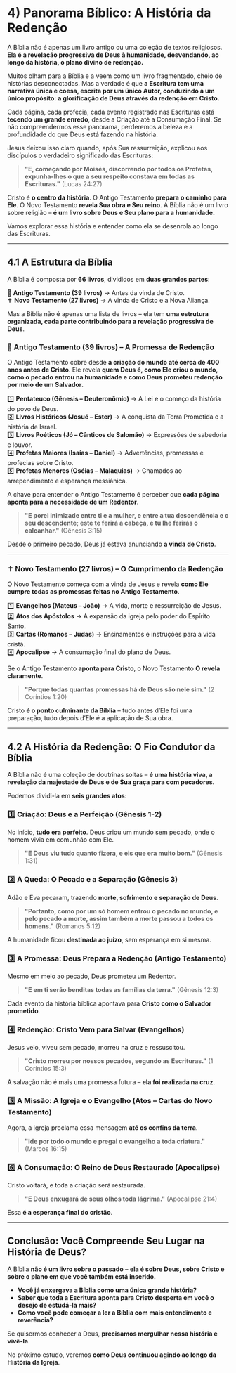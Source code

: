 # **4) Panorama Bíblico: A História da Redenção**  

A Bíblia não é apenas um livro antigo ou uma coleção de textos religiosos. **Ela é a revelação progressiva de Deus à humanidade, desvendando, ao longo da história, o plano divino de redenção.**  

Muitos olham para a Bíblia e a veem como um livro fragmentado, cheio de histórias desconectadas. Mas a verdade é que **a Escritura tem uma narrativa única e coesa, escrita por um único Autor, conduzindo a um único propósito: a glorificação de Deus através da redenção em Cristo.**  

Cada página, cada profecia, cada evento registrado nas Escrituras está **tecendo um grande enredo**, desde a Criação até a Consumação Final. Se não compreendermos esse panorama, perderemos a beleza e a profundidade do que Deus está fazendo na história.  

Jesus deixou isso claro quando, após Sua ressurreição, explicou aos discípulos o verdadeiro significado das Escrituras:  

> **"E, começando por Moisés, discorrendo por todos os Profetas, expunha-lhes o que a seu respeito constava em todas as Escrituras."** (Lucas 24:27)  

Cristo é **o centro da história**. O Antigo Testamento **prepara o caminho para Ele**. O Novo Testamento **revela Sua obra e Seu reino**. A Bíblia não é um livro sobre religião – **é um livro sobre Deus e Seu plano para a humanidade.**  

Vamos explorar essa história e entender como ela se desenrola ao longo das Escrituras.  

---

## **4.1 A Estrutura da Bíblia**  

A Bíblia é composta por **66 livros**, divididos em **duas grandes partes**:  

📜 **Antigo Testamento (39 livros)** → Antes da vinda de Cristo.  
✝️ **Novo Testamento (27 livros)** → A vinda de Cristo e a Nova Aliança.  

Mas a Bíblia não é apenas uma lista de livros – ela tem **uma estrutura organizada, cada parte contribuindo para a revelação progressiva de Deus**.  

### **📜 Antigo Testamento (39 livros) – A Promessa de Redenção**  

O Antigo Testamento cobre desde **a criação do mundo até cerca de 400 anos antes de Cristo**. Ele revela **quem Deus é, como Ele criou o mundo, como o pecado entrou na humanidade e como Deus prometeu redenção por meio de um Salvador**.  

1️⃣ **Pentateuco (Gênesis – Deuteronômio)** → A Lei e o começo da história do povo de Deus.  
2️⃣ **Livros Históricos (Josué – Ester)** → A conquista da Terra Prometida e a história de Israel.  
3️⃣ **Livros Poéticos (Jó – Cânticos de Salomão)** → Expressões de sabedoria e louvor.  
4️⃣ **Profetas Maiores (Isaías – Daniel)** → Advertências, promessas e profecias sobre Cristo.  
5️⃣ **Profetas Menores (Oséias – Malaquias)** → Chamados ao arrependimento e esperança messiânica.  

A chave para entender o Antigo Testamento é perceber que **cada página aponta para a necessidade de um Redentor**.  

> **"E porei inimizade entre ti e a mulher, e entre a tua descendência e o seu descendente; este te ferirá a cabeça, e tu lhe ferirás o calcanhar."** (Gênesis 3:15)  

Desde o primeiro pecado, Deus já estava anunciando **a vinda de Cristo**.  

---

### **✝️ Novo Testamento (27 livros) – O Cumprimento da Redenção**  

O Novo Testamento começa com a vinda de Jesus e revela **como Ele cumpre todas as promessas feitas no Antigo Testamento**.  

1️⃣ **Evangelhos (Mateus – João)** → A vida, morte e ressurreição de Jesus.  
2️⃣ **Atos dos Apóstolos** → A expansão da igreja pelo poder do Espírito Santo.  
3️⃣ **Cartas (Romanos – Judas)** → Ensinamentos e instruções para a vida cristã.  
4️⃣ **Apocalipse** → A consumação final do plano de Deus.  

Se o Antigo Testamento **aponta para Cristo**, o Novo Testamento **O revela claramente**.  

> **"Porque todas quantas promessas há de Deus são nele sim."** (2 Coríntios 1:20)  

Cristo **é o ponto culminante da Bíblia** – tudo antes d’Ele foi uma preparação, tudo depois d’Ele é a aplicação de Sua obra.  

---

## **4.2 A História da Redenção: O Fio Condutor da Bíblia**  

A Bíblia não é uma coleção de doutrinas soltas – **é uma história viva, a revelação da majestade de Deus e de Sua graça para com pecadores.**  

Podemos dividi-la em **seis grandes atos**:  

### **1️⃣ Criação: Deus e a Perfeição (Gênesis 1-2)**  
No início, **tudo era perfeito**. Deus criou um mundo sem pecado, onde o homem vivia em comunhão com Ele.  

> **"E Deus viu tudo quanto fizera, e eis que era muito bom."** (Gênesis 1:31)  

### **2️⃣ A Queda: O Pecado e a Separação (Gênesis 3)**  
Adão e Eva pecaram, trazendo **morte, sofrimento e separação de Deus**.  

> **"Portanto, como por um só homem entrou o pecado no mundo, e pelo pecado a morte, assim também a morte passou a todos os homens."** (Romanos 5:12)  

A humanidade ficou **destinada ao juízo**, sem esperança em si mesma.  

### **3️⃣ A Promessa: Deus Prepara a Redenção (Antigo Testamento)**  
Mesmo em meio ao pecado, Deus prometeu um Redentor.  

> **"E em ti serão benditas todas as famílias da terra."** (Gênesis 12:3)  

Cada evento da história bíblica apontava para **Cristo como o Salvador prometido**.  

### **4️⃣ Redenção: Cristo Vem para Salvar (Evangelhos)**  
Jesus veio, viveu sem pecado, morreu na cruz e ressuscitou.  

> **"Cristo morreu por nossos pecados, segundo as Escrituras."** (1 Coríntios 15:3)  

A salvação não é mais uma promessa futura – **ela foi realizada na cruz**.  

### **5️⃣ A Missão: A Igreja e o Evangelho (Atos – Cartas do Novo Testamento)**  
Agora, a igreja proclama essa mensagem **até os confins da terra**.  

> **"Ide por todo o mundo e pregai o evangelho a toda criatura."** (Marcos 16:15)  

### **6️⃣ A Consumação: O Reino de Deus Restaurado (Apocalipse)**  
Cristo voltará, e toda a criação será restaurada.  

> **"E Deus enxugará de seus olhos toda lágrima."** (Apocalipse 21:4)  

Essa **é a esperança final do cristão**.  

---

## **Conclusão: Você Compreende Seu Lugar na História de Deus?**  

A Bíblia **não é um livro sobre o passado** – **ela é sobre Deus, sobre Cristo e sobre o plano em que você também está inserido.**  

- **Você já enxergava a Bíblia como uma única grande história?**  
- **Saber que toda a Escritura aponta para Cristo desperta em você o desejo de estudá-la mais?**  
- **Como você pode começar a ler a Bíblia com mais entendimento e reverência?**  

Se quisermos conhecer a Deus, **precisamos mergulhar nessa história e vivê-la**.  

No próximo estudo, veremos **como Deus continuou agindo ao longo da História da Igreja**.  

